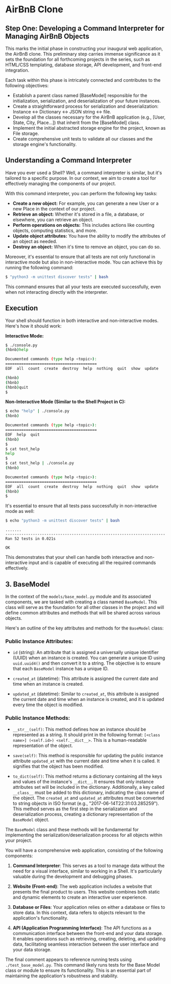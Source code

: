 # AirBnB Clone

## Step One: Developing a Command Interpreter for Managing AirBnB Objects

This marks the initial phase in constructing your inaugural web application, the AirBnB clone. This preliminary step carries immense significance as it sets the foundation for all forthcoming projects in the series, such as HTML/CSS templating, database storage, API development, and front-end integration.

Each task within this phase is intricately connected and contributes to the following objectives:

* Establish a parent class named [BaseModel] responsible for the initialization, serialization, and deserialization of your future instances.
* Create a straightforward process for serialization and deserialization: Instance ↔ Dictionary ↔ JSON string ↔ file.
* Develop all the classes necessary for the AirBnB application (e.g., [User, State, City, Place...]) that inherit from the [BaseModel] class.
* Implement the initial abstracted storage engine for the project, known as File storage.
* Create comprehensive unit tests to validate all our classes and the storage engine's functionality.

## Understanding a Command Interpreter

Have you ever used a Shell? Well, a command interpreter is similar, but it's tailored to a specific purpose. In our context, we aim to create a tool for effectively managing the components of our project.

With this command interpreter, you can perform the following key tasks:

* **Create a new object:** For example, you can generate a new User or a new Place in the context of our project.
* **Retrieve an object:** Whether it's stored in a file, a database, or elsewhere, you can retrieve an object.
* **Perform operations on objects:** This includes actions like counting objects, computing statistics, and more.
* **Update object attributes:** You have the ability to modify the attributes of an object as needed.
* **Destroy an object:** When it's time to remove an object, you can do so.

Moreover, it's essential to ensure that all tests are not only functional in interactive mode but also in non-interactive mode. You can achieve this by running the following command:

```bash
$ "python3 -m unittest discover tests" | bash
```

This command ensures that all your tests are executed successfully, even when not interacting directly with the interpreter.

## Execution

Your shell should function in both interactive and non-interactive modes. Here's how it should work:

**Interactive Mode:**
```bash
$ ./console.py
(hbnb)help

Documented commands (type help <topic>):
========================================
EOF  all  count  create  destroy  help  nothing  quit  show  update

(hbnb)
(hbnb) 
(hbnb)quit
$ 
```

**Non-Interactive Mode (Similar to the Shell Project in C):**
```bash
$ echo "help" | ./console.py
(hbnb)

Documented commands (type help <topic>):
========================================
EOF  help  quit
(hbnb) 
$
$ cat test_help
help
$
$ cat test_help | ./console.py
(hbnb)

Documented commands (type help <topic>):
========================================
EOF  all  count  create  destroy  help  nothing  quit  show  update
(hbnb) 
$
```

It's essential to ensure that all tests pass successfully in non-interactive mode as well:

```bash
$ echo "python3 -m unittest discover tests" | bash
```
```
.......
----------------------------------------------------------------------
Ran 52 tests in 0.021s

OK
```

This demonstrates that your shell can handle both interactive and non-interactive input and is capable of executing all the required commands effectively.
## 3. BaseModel

In the context of the `models/base_model.py` module and its associated components, we are tasked with creating a class named `BaseModel`. This class will serve as the foundation for all other classes in the project and will define common attributes and methods that will be shared across various objects.

Here's an outline of the key attributes and methods for the `BaseModel` class:

### Public Instance Attributes:

* `id` (string): An attribute that is assigned a universally unique identifier (UUID) when an instance is created. You can generate a unique ID using `uuid.uuid4()` and then convert it to a string. The objective is to ensure that each `BaseModel` instance has a unique ID.

* `created_at` (datetime): This attribute is assigned the current date and time when an instance is created.

* `updated_at` (datetime): Similar to `created_at`, this attribute is assigned the current date and time when an instance is created, and it is updated every time the object is modified.

### Public Instance Methods:

* `__str__(self)`: This method defines how an instance should be represented as a string. It should print in the following format: `[<class name>] (<self.id>) <self.__dict__>`. This is a human-readable representation of the object.

* `save(self)`: This method is responsible for updating the public instance attribute `updated_at` with the current date and time when it is called. It signifies that the object has been modified.

* `to_dict(self)`: This method returns a dictionary containing all the keys and values of the instance's `__dict__`. It ensures that only instance attributes set will be included in the dictionary. Additionally, a key called `__class__` must be added to this dictionary, indicating the class name of the object. The `created_at` and `updated_at` attributes must be converted to string objects in ISO format (e.g., "2017-06-14T22:31:03.285259"). This method serves as the first step in the serialization and deserialization process, creating a dictionary representation of the `BaseModel` object.

The `BaseModel` class and these methods will be fundamental for implementing the serialization/deserialization process for all objects within your project.

You will have a comprehensive web application, consisting of the following components:

1. **Command Interpreter**: This serves as a tool to manage data without the need for a visual interface, similar to working in a Shell. It's particularly valuable during the development and debugging phases.

2. **Website (Front-end)**: The web application includes a website that presents the final product to users. This website combines both static and dynamic elements to create an interactive user experience.

3. **Database or Files**: Your application relies on either a database or files to store data. In this context, data refers to objects relevant to the application's functionality.

4. **API (Application Programming Interface)**: The API functions as a communication interface between the front-end and your data storage. It enables operations such as retrieving, creating, deleting, and updating data, facilitating seamless interaction between the user interface and your data storage.

The final comment appears to reference running tests using `./test_base_model.py`. This command likely runs tests for the Base Model class or module to ensure its functionality. This is an essential part of maintaining the application's robustness and stability.
